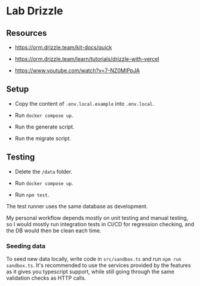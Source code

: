 # Lab Drizzle

## Resources

- https://orm.drizzle.team/kit-docs/quick

- https://orm.drizzle.team/learn/tutorials/drizzle-with-vercel

- https://www.youtube.com/watch?v=7-NZ0MlPpJA

## Setup

- Copy the content of `.env.local.example` into `.env.local`.

- Run `docker compose up`.

- Run the generate script.

- Run the migrate script.

## Testing

- Delete the `/data` folder.

- Run `docker compose up`.

- Run `npm test`.

The test runner uses the same database as development.

My personal workflow depends mostly on unit testing and manual testing, so I would mostly run integration tests in CI/CD for regression checking, and the DB would then be clean each time.

### Seeding data

To seed new data locally, write code in `src/sandbox.ts` and run `npm run sandbox.ts`. It's recommended to use the services provided by the features as it gives you typescript support, while still going through the same validation checks as HTTP calls.

